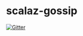 # scalaz-gossip

[![Gitter](https://badges.gitter.im/scalaz/scalaz-gossip.svg)](https://gitter.im/scalaz/scalaz-gossip?utm_source=badge&utm_medium=badge&utm_campaign=pr-badge&utm_content=badge)